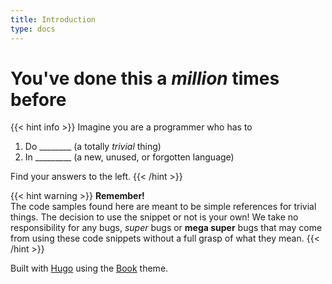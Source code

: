 ```yaml
---
title: Introduction
type: docs
---
```


# You've done this a *million* times before

{{< hint info >}}
Imagine you are a programmer who has to 
 1. Do ________ (a totally *trivial* thing)
 2. In _________ (a new, unused, or forgotten language)

Find your answers to the left.
{{< /hint >}}

{{< hint warning >}}
**Remember!**  
The code samples found here are meant to be simple references for trivial things. The decision to use the snippet or not is your own! We take no responsibility for any bugs, *super* bugs or **mega super** bugs that may come from using these code snippets without a full grasp of what they mean.
{{< /hint >}}


Built with [Hugo](https://gohugo.io/) using the [Book](https://themes.gohugo.io/themes/hugo-book/) theme.